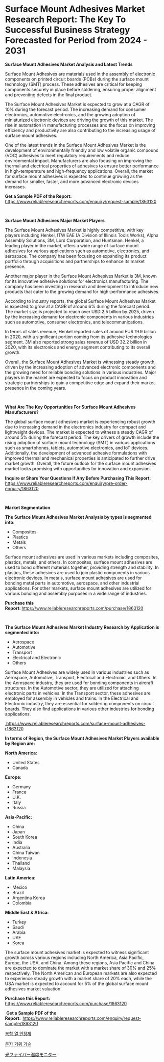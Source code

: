 <p><h1>Surface Mount Adhesives Market Research Report: The Key To Successful Business Strategy Forecasted for Period from 2024 - 2031</h1></p><p><strong>Surface Mount Adhesives Market Analysis and Latest Trends</strong></p>
<p><p>Surface Mount Adhesives are materials used in the assembly of electronic components on printed circuit boards (PCBs) during the surface mount technology (SMT) process. These adhesives are critical for keeping components securely in place before soldering, ensuring proper alignment and preventing defects in the final product.</p><p>The Surface Mount Adhesives Market is expected to grow at a CAGR of 10% during the forecast period. The increasing demand for consumer electronics, automotive electronics, and the growing adoption of miniaturized electronic devices are driving the growth of this market. The rise in automation in manufacturing processes and the focus on improving efficiency and productivity are also contributing to the increasing usage of surface mount adhesives.</p><p>One of the latest trends in the Surface Mount Adhesives Market is the development of environmentally friendly and low volatile organic compound (VOC) adhesives to meet regulatory requirements and reduce environmental impact. Manufacturers are also focusing on improving the thermal and electrical properties of adhesives to ensure better performance in high-temperature and high-frequency applications. Overall, the market for surface mount adhesives is expected to continue growing as the demand for smaller, faster, and more advanced electronic devices increases.</p></p>
<p><strong>Get a Sample PDF of the Report:&nbsp;</strong> <a href="https://www.reliableresearchreports.com/enquiry/request-sample/1863120">https://www.reliableresearchreports.com/enquiry/request-sample/1863120</a></p>
<p>&nbsp;</p>
<p><strong>Surface Mount Adhesives Major Market Players</strong></p>
<p><p>The Surface Mount Adhesives Market is highly competitive, with key players including Henkel, ITW EAE (A Division of Illinois Tools Works), Alpha Assembly Solutions, 3M, Lord Corporation, and Huntsman. Henkel, a leading player in the market, offers a wide range of surface mount adhesives for various applications such as automotive, electronics, and aerospace. The company has been focusing on expanding its product portfolio through acquisitions and partnerships to enhance its market presence.</p><p>Another major player in the Surface Mount Adhesives Market is 3M, known for its innovative adhesive solutions for electronics manufacturing. The company has been investing in research and development to introduce new products that cater to the growing demand for high-performance adhesives.</p><p>According to industry reports, the global Surface Mount Adhesives Market is expected to grow at a CAGR of around 6% during the forecast period. The market size is projected to reach over USD 2.5 billion by 2025, driven by the increasing demand for electronic components in various industries such as automotive, consumer electronics, and telecommunications.</p><p>In terms of sales revenue, Henkel reported sales of around EUR 19.9 billion in 2020, with a significant portion coming from its adhesive technologies segment. 3M also reported strong sales revenue of USD 32.2 billion in 2020, with its electronics and energy segment contributing to its overall growth.</p><p>Overall, the Surface Mount Adhesives Market is witnessing steady growth, driven by the increasing adoption of advanced electronic components and the growing need for reliable bonding solutions in various industries. Major players in the market are expected to focus on product innovation and strategic partnerships to gain a competitive edge and expand their market presence in the coming years.</p></p>
<p>&nbsp;</p>
<p><strong>What Are The Key Opportunities For Surface Mount Adhesives Manufacturers?</strong></p>
<p><p>The global surface mount adhesives market is experiencing robust growth due to increasing demand in the electronics industry for compact and lightweight devices. The market is expected to witness a steady CAGR of around 5% during the forecast period. The key drivers of growth include the rising adoption of surface mount technology (SMT) in various applications such as smartphones, tablets, automotive electronics, and IoT devices. Additionally, the development of advanced adhesive formulations with improved thermal and mechanical properties is anticipated to further drive market growth. Overall, the future outlook for the surface mount adhesives market looks promising with opportunities for innovation and expansion.</p></p>
<p><strong>Inquire or Share Your Questions If Any Before Purchasing This Report:</strong> <a href="https://www.reliableresearchreports.com/enquiry/pre-order-enquiry/1863120">https://www.reliableresearchreports.com/enquiry/pre-order-enquiry/1863120</a></p>
<p>&nbsp;</p>
<p><strong>Market Segmentation</strong></p>
<p><strong>The Surface Mount Adhesives Market Analysis by types is segmented into:</strong></p>
<p><ul><li>Composites</li><li>Plastics</li><li>Metals</li><li>Others</li></ul></p>
<p><p>Surface mount adhesives are used in various markets including composites, plastics, metals, and others. In composites, surface mount adhesives are used to bond different materials together, providing strength and stability. In plastics, these adhesives are used to join plastic components in various electronic devices. In metals, surface mount adhesives are used for bonding metal parts in automotive, aerospace, and other industrial applications. For other markets, surface mount adhesives are utilized for various bonding and assembly purposes in a wide range of industries.</p></p>
<p><strong>Purchase this Report:&nbsp;</strong><a href="https://www.reliableresearchreports.com/purchase/1863120">https://www.reliableresearchreports.com/purchase/1863120</a></p>
<p>&nbsp;</p>
<p><strong>The Surface Mount Adhesives Market Industry Research by Application is segmented into:</strong></p>
<p><ul><li>Aerospace</li><li>Automotive</li><li>Transport</li><li>Electrical and Electronic</li><li>Others</li></ul></p>
<p><p>Surface Mount Adhesives are widely used in various industries such as Aerospace, Automotive, Transport, Electrical and Electronic, and Others. In the Aerospace industry, they are used for bonding components in aircraft structures. In the Automotive sector, they are utilized for attaching electronic parts in vehicles. In the Transport sector, these adhesives are employed for assembly in vehicles and trains. In the Electrical and Electronic industry, they are essential for soldering components on circuit boards. They also find applications in various other industries for bonding applications.</p></p>
<p><a href="https://www.reliableresearchreports.com/surface-mount-adhesives-r1863120">&nbsp;https://www.reliableresearchreports.com/surface-mount-adhesives-r1863120</a></p>
<p><strong>In terms of Region, the Surface Mount Adhesives Market Players available by Region are:</strong></p>
<p>
    <p> <strong> North America: </strong>
        <ul>
            <li>United States</li>
            <li>Canada</li>
        </ul>
        </p> 
    <p> <strong> Europe: </strong>
        <ul>
            <li>Germany</li>
            <li>France</li>
            <li>U.K.</li>
            <li>Italy</li>
            <li>Russia</li>
        </ul>
        </p> 
    <p> <strong> Asia-Pacific: </strong>
        <ul>
            <li>China</li>
            <li>Japan</li>
            <li>South Korea</li>
            <li>India</li>
            <li>Australia</li>
            <li>China Taiwan</li>
            <li>Indonesia</li>
            <li>Thailand</li>
            <li>Malaysia</li>
        </ul>
        </p> 
    <p> <strong> Latin America: </strong>
        <ul>
            <li>Mexico</li>
            <li>Brazil</li>
            <li>Argentina Korea</li>
            <li>Colombia</li>
        </ul>
        </p> 
    <p> <strong> Middle East & Africa: </strong>
        <ul>
            <li>Turkey</li>
            <li>Saudi</li>
            <li>Arabia</li>
            <li>UAE</li>
            <li>Korea</li>
        </ul>
    </p>
    </p>
<p><p>The surface mount adhesives market is expected to witness significant growth across various regions including North America, Asia Pacific, Europe, the USA, and China. Among these regions, Asia Pacific and China are expected to dominate the market with a market share of 30% and 25% respectively. The North American and European markets are also expected to experience steady growth with a market share of 20% each, while the USA market is expected to account for 5% of the global surface mount adhesives market valuation.</p></p>
<p><strong>Purchase this Report: </strong><a href="https://www.reliableresearchreports.com/purchase/1863120">https://www.reliableresearchreports.com/purchase/1863120</a></p>
<p>&nbsp;<strong>Get a Sample PDF of the Report:&nbsp;&nbsp;</strong><a href="https://www.reliableresearchreports.com/enquiry/request-sample/1863120">https://www.reliableresearchreports.com/enquiry/request-sample/1863120</a></p>
<p><strong></strong></p>
<p><p><a href="https://medium.com/@clairicerogers015/%EB%B3%B5%ED%95%A9%EC%97%B4%EC%95%88%EC%A0%95%EC%A0%9C-%EC%8B%9C%EC%9E%A5%EC%9D%80-%EC%8B%9C%EC%9E%A5-%EC%A0%90%EC%9C%A0%EC%9C%A8-%ED%81%AC%EA%B8%B0-%EB%B0%8F-2031%EB%85%84%EA%B9%8C%EC%A7%80%EC%9D%98-%EC%98%88%EC%83%81-%EC%98%88%EC%B8%A1%EC%97%90-%EC%B4%88%EC%A0%90%EC%9D%84-%EB%A7%9E%EC%B6%A5%EB%8B%88%EB%8B%A4-d245d275cf5c">복합 열 안정제</a></p><p><a href="https://medium.com/@truyen145_82923/2024%EB%85%84%EB%B6%80%ED%84%B0-2031%EB%85%84%EA%B9%8C%EC%A7%80%EC%9D%98-%EA%B8%B0%EA%B0%84%EC%97%90-%EB%8C%80%ED%95%9C-%EB%B6%84%EC%9E%90-%EA%B0%80%EC%9C%84-%EA%B8%B0%EC%88%A0-%EC%8B%9C%EC%9E%A5-%EB%B6%84%EC%84%9D-%EB%B0%8F-%ED%81%AC%EA%B8%B0-%EC%98%88%EC%B8%A1-7ef28507eaa5">분자 가위 기술</a></p><p><a href="https://github.com/sghwr779811674/Market-Research-Report-List-3/blob/main/7305179112204.md">光ファイバー温度モニター</a></p></p>